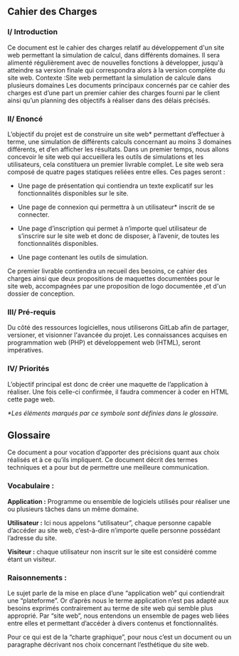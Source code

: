 ## Cahier des Charges

### I/ Introduction

Ce document est le cahier des charges relatif au développement d'un site web
permettant la simulation de calcul, dans différents domaines. Il sera alimenté
régulièrement avec de nouvelles fonctions à développer, jusqu'à atteindre sa version
finale qui correspondra alors à la version complète du site web.
Contexte :Site web permettant la simulation de calcule dans plusieurs domaines
Les documents principaux concernés par ce cahier des charges est d’une part un
premier cahier des charges fourni par le client ainsi qu’un planning des objectifs à
réaliser dans des délais précisés.

### II/ Enoncé

L’objectif du projet est de construire un site web\* permettant d’effectuer à terme,
une simulation de différents calculs concernant au moins 3 domaines différents, et
d’en afficher les résultats. Dans un premier temps, nous allons concevoir le site web
qui accueillera les outils de simulations et les utilisateurs, cela constituera un
premier livrable complet. Le site web sera composé de quatre pages statiques reliées
entre elles. Ces pages seront :


- Une page de présentation qui contiendra un texte explicatif sur les
fonctionnalités disponibles sur le site.

- Une page de connexion qui permettra à un utilisateur\* inscrit de se connecter.

- Une page d’inscription qui permet à n’importe quel utilisateur de s’inscrire sur
le site web et donc de disposer, à l’avenir, de toutes les fonctionnalités
disponibles.

- Une page contenant les outils de simulation.

Ce premier livrable contiendra un recueil des besoins, ce cahier des charges ainsi
que deux propositions de maquettes documentées pour le site web, accompagnées par une
proposition de logo documentée ,et d'un dossier de conception.

### III/ Pré-requis

Du côté des ressources logicielles, nous utiliserons GitLab afin de partager,
versioner, et visionner l'avancée du projet.
Les connaissances acquises en programmation web (PHP) et développement web
(HTML), seront impératives.

### IV/ Priorités

L’objectif principal est donc de créer une maquette de l’application à réaliser.
Une fois celle-ci confirmée, il faudra commencer à coder en HTML cette page web.

*\*Les éléments marqués par ce symbole sont définies dans le glossaire.*


## Glossaire

Ce document a pour vocation d’apporter des précisions quant aux choix réalisés et à ce qu’ils impliquent. Ce document décrit des termes techniques et a pour but de permettre une meilleure communication.

### Vocabulaire :

**Application :** Programme ou ensemble de logiciels utilisés pour réaliser une ou plusieurs tâches dans un même domaine.

**Utilisateur :** Ici nous appelons “utilisateur”, chaque personne capable d’accéder au site web, c’est-à-dire n’importe quelle personne possédant l’adresse du site.

**Visiteur :** chaque utilisateur non inscrit sur le site est considéré comme étant un visiteur.

### Raisonnements :

Le sujet parle de la mise en place d’une “application web” qui contiendrait une “plateforme”. Or d’après nous le terme application n’est pas adapté aux besoins exprimés contrairement au terme de site web qui semble plus approprié. Par “site web”, nous entendons un ensemble de pages web liées entre elles et permettant d’accéder à divers contenus et fonctionnalités.

Pour ce qui est de la “charte graphique”, pour nous c’est un document ou un paragraphe décrivant nos choix concernant l’esthétique du site web.

